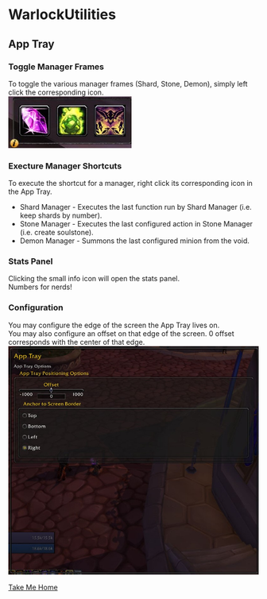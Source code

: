 # WarlockUtilities  

## App Tray  

### Toggle Manager Frames  

To toggle the various manager frames (Shard, Stone, Demon), simply left click the corresponding icon.  
![AppTray - Toggle](https://github.com/kylefortin/WarlockUtilities/blob/3.2.0/Images/AppTray.jpg?raw=true)  

### Execture Manager Shortcuts  

To execute the shortcut for a manager, right click its corresponding icon in the App Tray.  
- Shard Manager - Executes the last function run by Shard Manager (i.e. keep shards by number).  
- Stone Manager - Executes the last configured action in Stone Manager (i.e. create soulstone).  
- Demon Manager - Summons the last configured minion from the void.  

### Stats Panel  

Clicking the small info icon will open the stats panel.  
Numbers for nerds!  

### Configuration  

You may configure the edge of the screen the App Tray lives on.  
You may also configure an offset on that edge of the screen. 0 offset corresponds with the center of that edge.  
![AppTray - Configuration](https://github.com/kylefortin/WarlockUtilities/blob/3.2.0/Images/AppTrayConfig.jpg?raw=true)  

[Take Me Home](../README.md)